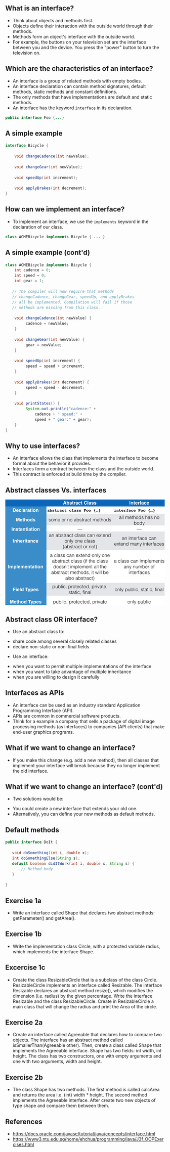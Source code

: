 ## What is an interface?

* Think about objects and methods first.
* Objects define their interaction with the outside world through their methods.
* Methods form an object's interface with the outside world.
* For example, the buttons on your television set are the interface between you and the device. You press the "power" button to turn the television on.


## Which are the characteristics of an interface? 

* An interface is a group of related methods with empty bodies.
* An interface declaration can contain
method signatures, default methods, static methods and constant definitions.
* The only methods that have implementations are default and static methods.
* An interface has the keyword ```interface``` in its declaration.
```java
public interface Foo {...}
```


## A simple example

```java
interface Bicycle {

    void changeCadence(int newValue);

    void changeGear(int newValue);

    void speedUp(int increment);

    void applyBrakes(int decrement);
}
```


## How can we implement an interface?

* To implement an interface, we use the ```implements``` keyword in the declaration of our class.

```java
class ACMEBicycle implements Bicycle { ... }
```


## A simple example (cont'd)
```java
class ACMEBicycle implements Bicycle {
    int cadence = 0;
    int speed = 0;
    int gear = 1;
    
   // The compiler will now require that methods
   // changeCadence, changeGear, speedUp, and applyBrakes
   // all be implemented. Compilation will fail if those
   // methods are missing from this class.

    void changeCadence(int newValue) {
         cadence = newValue;
    }

    void changeGear(int newValue) {
         gear = newValue;
    }

    void speedUp(int increment) {
         speed = speed + increment;   
    }

    void applyBrakes(int decrement) {
         speed = speed - decrement;
    }

    void printStates() {
         System.out.println("cadence:" +
             cadence + " speed:" + 
             speed + " gear:" + gear);
    }
}
```


## Why to use interfaces?

* An interface allows the class that implements the interface to become formal about the behavior it provides. 
* Interfaces form a contract between the class and the outside world. 
* This contract is enforced at build time by the compiler.


## Abstract classes Vs. interfaces

![](media/abstractVsinterface.png)


## Abstract class OR interface?

* Use an abstract class to:
<ul>
<li>share code among several closely related classes</li>
<li>declare non-static or non-final fields</li>
</ul> 

* Use an interface:
<ul>
<li>when you want to permit multiple implementations of the interface</li>
<li>when you want to take advantage of multiple inheritance</li>
<li>when you are willing to design it carefully</li>
</ul> 


## Interfaces as APIs

* An interface can be used as an industry standard Application Programming Interface (API). 
* APIs are common in commercial software products.  
* Think for a example a company that sells a package of digital image processing methods (as interfaces) to companies (API clients) that make end-user graphics programs.


## What if we want to change an interface?

* If you make this change (e.g. add a new method),
then all classes that implement your interface will break
because they no longer implement the old interface.


## What if we want to change an interface? (cont'd)

* Two solutions would be:
<ul>
<li>You could create a new interface that extends your old one.</li>
<li>Alternatively, you can define your new methods as default methods.</li>
</ul> 


## Default methods
```java
public interface DoIt {

   void doSomething(int i, double x);
   int doSomethingElse(String s);
   default boolean didItWork(int i, double x, String s) {
       // Method body 
   }
   
}
```


## Exercise 1a

* Write an interface called Shape that declares two abstract methods: getParameter() and getArea().


## Exercise 1b

* Write the implementation class Circle, with a protected variable radius, which implements the interface Shape.


## Excercise 1c

* Create the class ResizableCircle that is a subclass of the class Circle.  ResizableCircle implements an interface called Resizable. The interface Resizable declares an abstract method resize(), which modifies the dimension (i.e. radius) by the given percentage. Write the interface Resizable and the class ResizableCircle. Create in ResizableCircle a main class that will change the radius and print the Area of the circle.


## Exercise 2a

* Create an interface called Agreeable that declares how to compare two objects. The interface has an abstract method called isSmallerThan(Agreeable other). Then, create a class called Shape that implements the Agreeable interface. Shape has two fields: int width, int height. The class has two constructors, one with empty arguments and one with two arguments, width and height.


## Exercise 2b

* The class Shape has two methods. The first method is called calcArea and returns the area i.e. (int) width * height. The second method implements the Agreeable interface. After create two new objects of type shape and compare them between them.


## References

* https://docs.oracle.com/javase/tutorial/java/concepts/interface.html
* https://www3.ntu.edu.sg/home/ehchua/programming/java/J3f_OOPExercises.html

